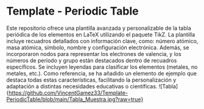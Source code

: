 # Template - Periodic Table
Este repositorio ofrece una plantilla avanzada y personalizable de la tabla periódica de los elementos en LaTeX utilizando el paquete TikZ. La plantilla incluye recuadros detallados con información clave, como: número atómico, masa atómica, símbolo, nombre y configuración electrónica. Además, se incorporaron nodos para representar los electrones de valencia, y los números de período y grupo están destacados dentro de recuadros específicos. Se incluyen leyendas para clasificar los elementos (metales, no metales, etc.). Como referencia, se ha añadido un elemento de ejemplo que destaca todas estas características, facilitando la personalización y adaptación a distintas necesidades educativas o científicas.
![Tabla]{https://github.com/VincentGamez33/Template-PeriodicTable/blob/main/Tabla_Muestra.jpg?raw=true}
